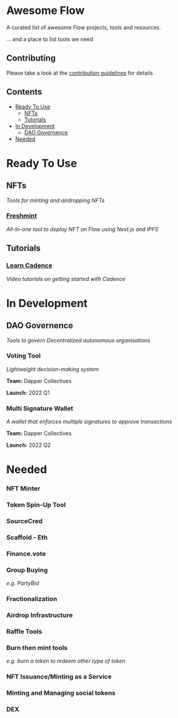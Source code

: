 # Awesome Flow
A curated list of awesome Flow projects, tools and resources.

... and a place to list tools we need

## Contributing

Please take a look at the [contribution guidelines](https://github.com/mmoyes/awesome-flow/blob/main/CONTRIBUTING.md) for details

## Contents

- [Ready To Use](#ready-to-use)
    - [NFTs](#nfts)
    - [Tutorials](#tutorials)
- [In Development](#in-development)
    - [DAO Governence](#dao-governence)
- [Needed](#needed)

# Ready To Use

## NFTs
*Tools for minting and airdropping NFTs*

### [Freshmint](https://github.com/onflow/freshmint)
*All-in-one tool to deploy NFT on Flow using Next.js and IPFS*

## Tutorials

### [Learn Cadence](https://www.youtube.com/watch?v=iVevnipJbHo&list=PLvcQxi9WyGdF32YuZABVTx-t3-FsBNCN2)
*Video tutorials on getting started with Cadence*

# In Development

## DAO Governence
*Tools to govern Decentralized autonomous organisations*

### Voting Tool
*Lightweight decision-making system*

**Team:** Dapper Collectives

**Launch:** 2022 Q1

### Multi Signature Wallet
*A wallet that enforces multiple signatures to approve transactions*

**Team:** Dapper Collectives

**Launch:** 2022 Q2

# Needed

### NFT Minter

### Token Spin-Up Tool

### SourceCred

### Scaffold - Eth

### Finance.vote

### Group Buying
*e.g. PartyBid*

### Fractionalization

### Airdrop Infrastructure

### Raffle Tools

### Burn then mint tools 
*e.g. burn a token to 
redeem other type of token*

### NFT Issuance/Minting as a Service

### Minting and Managing social tokens

### DEX
